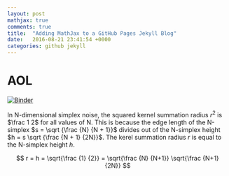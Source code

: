 ```yaml
---
layout: post
mathjax: true
comments: true
title:  "Adding MathJax to a GitHub Pages Jekyll Blog"
date:   2016-08-21 23:41:54 +0000
categories: github jekyll
---
```


# AOL
[![Binder](https://mybinder.org/badge.svg)](https://mybinder.org/v2/gh/Holminer/AOL/master?filepath=AOL1_3_example.ipynb)

In N-dimensional simplex noise, the squared kernel summation radius $r^2$ is $\frac 1 2$ for all values of N. This is because the edge length of the N-simplex $s = \sqrt {\frac {N} {N + 1}}$ divides out of the N-simplex height $h = s \sqrt {\frac {N + 1} {2N}}$. The kerel summation radius $r$ is equal to the N-simplex height $h$.

$$ r = h = \sqrt{\frac {1} {2}} = \sqrt{\frac {N} {N+1}} \sqrt{\frac {N+1} {2N}} $$
